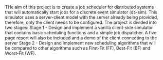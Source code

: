 THe aim of this project is to create a job scheduler for distributed systems that will automatically start jobs for a discrete event simulator (ds-sim). 
This simulator uses a server-client model with the server already being provided, therefore, only the client needs to be configured.
The project is divided into two stages:
Stage 1 - Design and implement a vanilla client-side simulator that contains basic scheduling functions and a simple job dispatcher. A five page report will also be included and a demo of the client connecting to the server
Stage 2 - Design and implement new scheduling algorithms that will be compared to other algorithms such as First-Fit (FF), Best-Fit (BF) and Worst-Fit (WF).
